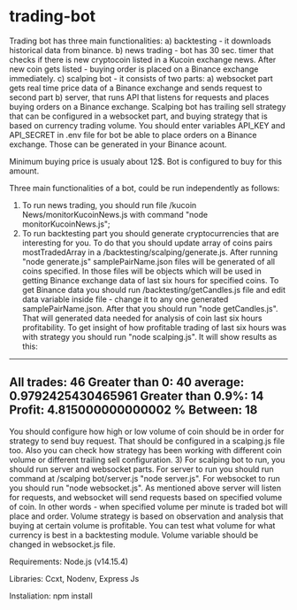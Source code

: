 # trading-bot

Trading bot has three main functionalities:
a) backtesting - it downloads historical data from binance.
b) news trading - bot has 30 sec. timer that checks if there is new cryptocoin listed in a Kucoin exchange news. After new coin gets listed - buying order is placed on a Binance exchange immediately.
c) scalping bot - it consists of two parts: a) websocket part gets real time price data of a Binance exchange and sends request to second part b) server, that runs API that listens for requests and places buying orders on a Binance exchange.
Scalping bot has trailing sell strategy that can be configured in a websocket part, and buying strategy that is based on currency trading volume.
You should enter variables API_KEY and API_SECRET in .env file for bot be able to place orders on a Binance exchange. Those can be generated in your Binance acount.

Minimum buying price is usualy about 12$. Bot is configured to buy for this amount.  

Three main functionalities of a bot, could be run independently as follows:
1) To run news trading, you should run file /kucoin News/monitorKucoinNews.js with command "node monitorKucoinNews.js";
2) To run backtesting part you should generate cryptocurrencies that are interesting for you. To do that you should update array of coins pairs  mostTradedArray in a /backtesting/scalping/generate.js. After running "node generate.js" samplePairName.json files will be generated of all coins specified. 
In those files will be objects which will be used in getting Binance exchange data of last six hours for specified coins.
To get Binance data you should run /backtesting/getCandles.js file and edit data variable inside file - change it to any one generated samplePairName.json. After that you should run "node getCandles.js". That will generated data needed for analysis of coin last six hours profitability.
To get insight of how profitable trading of last six hours was with strategy you should run "node scalping.js". It will show results as this:
---------------------------------
All trades: 46
Greater than 0: 40
average: 0.9792425430465961
Greater than 0.9%: 14
Profit: 4.815000000000002 %
Between: 18
---------------------------------
You should configure how high or low volume of coin should be in order for strategy to send buy request. That should be configured in a scalping.js file too. Also you can check how strategy has been working with different coin volume or different trailing sell configuration.
3) For scalping bot to run, you should run server and websocket parts. For server to run you should run command at /scalping bot/server.js "node server.js". For websocket to run you should run "node websocket.js". As mentioned above server will listen for requests, and websocket will send requests based on specified volume of coin. In other words - when specified volume per minute is traded bot will place and order. Volume strategy is based on observation and analysis that buying at certain volume is profitable. You can test what volume for what currency is best in a backtesting module. Volume variable should be changed in websocket.js file.


Requirements:
Node.js (v14.15.4)

Libraries:
Ccxt, Nodenv, Express Js

Instaliation:
npm install
